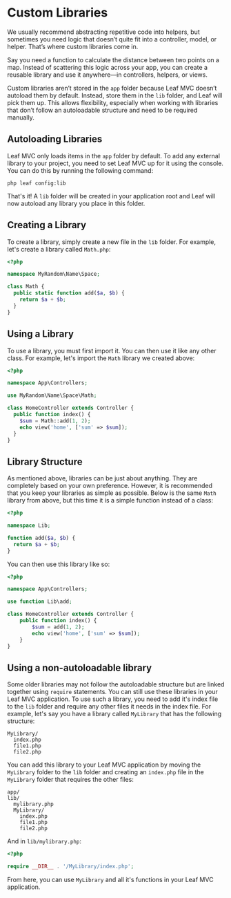 # Custom Libraries

We usually recommend abstracting repetitive code into helpers, but sometimes you need logic that doesn’t quite fit into a controller, model, or helper. That’s where custom libraries come in.

Say you need a function to calculate the distance between two points on a map. Instead of scattering this logic across your app, you can create a reusable library and use it anywhere—in controllers, helpers, or views.

Custom libraries aren’t stored in the `app` folder because Leaf MVC doesn’t autoload them by default. Instead, store them in the `lib` folder, and Leaf will pick them up. This allows flexibility, especially when working with libraries that don’t follow an autoloadable structure and need to be required manually.

## Autoloading Libraries

Leaf MVC only loads items in the `app` folder by default. To add any external library to your project, you need to set Leaf MVC up for it using the console. You can do this by running the following command:

```bash:no-line-numbers
php leaf config:lib
```

That's it! A `lib` folder will be created in your application root and Leaf will now autoload any library you place in this folder.

<!-- ::: info Older Leaf MVC versions
If you are using an older version of Leaf MVC where you don't have the `config:lib` command, you simply need to head over to your `public/index.php` file and uncomment the following line:

```php
// \Leaf\Core::loadLibs();
```

::: -->

## Creating a Library

To create a library, simply create a new file in the `lib` folder. For example, let's create a library called `Math.php`:

```php
<?php

namespace MyRandom\Name\Space;

class Math {
  public static function add($a, $b) {
    return $a + $b;
  }
}
```

## Using a Library

To use a library, you must first import it. You can then use it like any other class. For example, let's import the `Math` library we created above:

```php
<?php

namespace App\Controllers;

use MyRandom\Name\Space\Math;

class HomeController extends Controller {
  public function index() {
    $sum = Math::add(1, 2);
    echo view('home', ['sum' => $sum]);
  }
}
```

## Library Structure

As mentioned above, libraries can be just about anything. They are completely based on your own preference. However, it is recommended that you keep your libraries as simple as possible. Below is the same `Math` library from above, but this time it is a simple function instead of a class:

```php
<?php

namespace Lib;

function add($a, $b) {
  return $a + $b;
}
```

You can then use this library like so:

```php
<?php

namespace App\Controllers;

use function Lib\add;

class HomeController extends Controller {
    public function index() {
        $sum = add(1, 2);
        echo view('home', ['sum' => $sum]);
    }
}
```

## Using a non-autoloadable library

Some older libraries may not follow the autoloadable structure but are linked together using `require` statements. You can still use these libraries in your Leaf MVC application. To use such a library, you need to add it's index file to the `lib` folder and require any other files it needs in the index file. For example, let's say you have a library called `MyLibrary` that has the following structure:

```bash:no-line-numbers
MyLibrary/
  index.php
  file1.php
  file2.php
```

You can add this library to your Leaf MVC application by moving the `MyLibrary` folder to the `lib` folder and creating an `index.php` file in the `MyLibrary` folder that requires the other files:

```bash:no-line-numbers
app/
lib/
  mylibrary.php
  MyLibrary/
    index.php
    file1.php
    file2.php
```

And in `lib/mylibrary.php`:

```php
<?php

require __DIR__ . '/MyLibrary/index.php';
```

From here, you can use `MyLibrary` and all it's functions in your Leaf MVC application.
